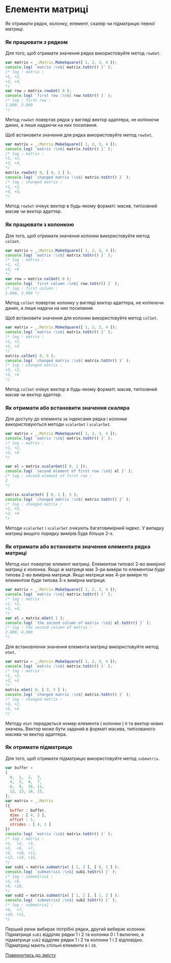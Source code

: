 # Елементи матриці

Як отримати рядок, колонку, елемент, скаляр чи підматрицю певної матриці.

### Як працювати з рядком

Для того, щоб отримати значення рядка використовуйте метод `rowGet`.

```js
var matrix = _.Matrix.MakeSquare([ 1, 2, 3, 4 ]);
console.log( `matrix :\n${ matrix.toStr() }` );
/* log : matrix :
+1, +2,
+3, +4,
*/
var row = matrix.rowGet( 0 );
console.log( `first row :\n${ row.toStr() }` );
/* log : first row :
1.000, 2.000
*/
```

Метод `rowGet` повертає рядок у вигляді вектор адаптера, не копіюючи даних, а лише надаючи на них посилання.

Щоб встановити значення для рядка використовуйте метод `rowSet`.

```js
var matrix = _.Matrix.MakeSquare([ 1, 2, 3, 4 ]);
console.log( `matrix :\n${ matrix.toStr() }` );
/* log : matrix :
+1, +2,
+3, +4,
*/
matrix.rowSet( 0, [ 4, 3 ] );
console.log( `changed matrix :\n${ matrix.toStr() }` );
/* log : changed matrix :
+1, +2,
+4, +3,
*/
```

Метод `rowSet` очікує вектор в будь-якому форматі: масив, типізовний масив чи вектор адаптер.

### Як працювати з колонкою

Для того, щоб отримати значення колонки використовуйте метод `colGet`.

```js
var matrix = _.Matrix.MakeSquare([ 1, 2, 3, 4 ]);
console.log( `matrix :\n${ matrix.toStr() }` );
/* log : matrix :
+1, +2,
+3, +4
*/
var row = matrix.colGet( 0 );
console.log( `first column :\n${ row.toStr() }` );
/* log : first column :
1.000, 3.000 */
```

Метод `colGet` повертає колонку у вигляді вектор адаптера, не копіюючи даних, а лише надачи на них посилання.

Щоб встановити значення для колонки використовуйте метод `colSet`.

```js
var matrix = _.Matrix.MakeSquare([ 1, 2, 3, 4 ]);
console.log( `matrix :\n${ matrix.toStr() }` );
/* log : matrix :
+1, +2,
+3, +4
*/
matrix.colSet( 0, 5 );
console.log( `changed matrix :\n${ matrix.toStr() }` );
/* log : changed matrix :
+5, +2,
+5, +4
*/
```

Метод `colSet` очікує вектор в будь-якому форматі: масив, типізовний масив чи вектор адаптер.

### Як отримати або встановити значення скаляра

Для доступу до елемента за індексами рядка і колонки використовуються методи `scalarGet` i `scalarSet`.

```js
var matrix = _.Matrix.MakeSquare([ 1, 2, 3, 4 ]);
console.log( `matrix :\n${ matrix.toStr() }` );
/* log : matrix :
+1, +2,
+3, +4
*/

var el = matrix.scalarGet([ 0, 1 ]);
console.log( `second element of first row :\n${ el }` );
/* log : second element of first row :
2
*/

matrix.scalarSet( [ 0, 1 ], 5 );
console.log( `changed matrix :\n${ matrix.toStr() }` );
/* log : changed matrix :
+1, +5,
+3, +4
*/
```

Методи `scalarGet` i `scalarSet` очікують багатовимірний індекс. У випадку матриці вищого порядку вимірів буде більше 2-х.

### Як отримати або встановити значення елемента рядка матриці

Метод `eGet` повертає елемент матриці. Елементом типової 2-во вмиірної матриці є колонка. Якщо ж матриця має 3-ри виміри то елементом буде типова 2-во вимірна матриця. Якщо матриця має 4-ри виміри то елементом буде типова 3-х вимірна матриця.

```js
var matrix = _.Matrix.MakeSquare([ 1, 2, 3, 4 ]);
console.log( `matrix :\n${ matrix.toStr() }` );
/* log : matrix :
+1, +2,
+3, +4,
*/
var el = matrix.eGet( 1 );
console.log( `the second column of matrix :\n${ el.toStr() }` );
/* log : the second column of matrix :
2.000, 4.000
*/
```

Для встановлення значення елемента матриці використовуйте метод `eSet`.

```js
var matrix = _.Matrix.MakeSquare([ 1, 2, 3, 4 ]);
console.log( `matrix :\n${ matrix.toStr() }` );
/* log : matrix :
+1, +2,
+3, +4
*/
matrix.eSet( 0, [ 3, 5 ] );
console.log( `changed matrix :\n${ matrix.toStr() }` );
/* log : changed matrix :
+3, +2,
+5, +4
*/
```

Методу `eSet` передається номер елемента ( колонки ) `0` та вектор нових значень. Вектор може бути заданий в форматі масива, типізованого масива чи вектор адаптера.

### Як отримати підматрицю

Для того, щоб отримати підматрицю використовуйте метод `submatrix`.

```js
var buffer =
[
  0,  1,  2,  3,
  4,  5,  6,  7,
  8,  9,  10, 11,
  12, 13, 14, 15,
];
var matrix = _.Matrix
({
  buffer : buffer,
  dims : [ 4, 3 ],
  offset : 1,
  strides : [ 4, 1 ]
})
console.log( `matrix :\n${ matrix.toStr() }` );
/* log : matrix :
+1,  +2,  +3,
+5,  +6,  +7,
+9,  +10, +11,
+13, +14, +15,
*/
var sub1 = matrix.submatrix( [ 1, 2 ], [ 0, 1 ] );
console.log( `submatrix1 :\n${ sub1.toStr() }` );
/* log : submatrix1 :
+5, +6,
+9, +10,
*/
var sub2 = matrix.submatrix( [ 1, 2 ], [ 1, 2 ] );
console.log( `submatrix2 :\n${ sub2.toStr() }` );
/* log : submatrix2 :
+6,  +7,
+10, +11,
*/
```

Перший ренж вибирає потрібні рядки, другий вибирає колонки. Підматриця `sub1` відділяє рядки 1 і 2 та колонки 0 і 1 включно, а підматриця `sub2` відділяє рядки 1 і 2 та колонки 1 і 2 відповідно. Підматриці мають спільні елементи `6` i `10`.

[Повернутись до змісту](../README.md#Туторіали)
